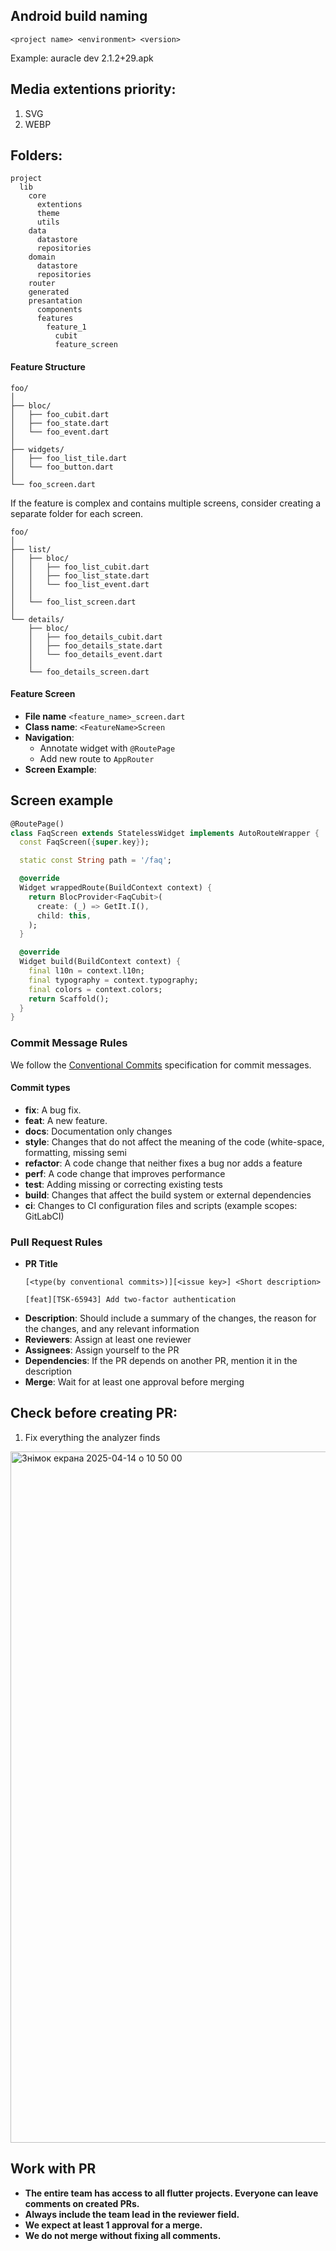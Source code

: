 ## Android build naming
```
<project name> <environment> <version>
```
Example: auracle dev 2.1.2+29.apk


## Media extentions priority:
1. SVG
2. WEBP

## Folders:
```
project
  lib
    core
      extentions
      theme
      utils
    data
      datastore
      repositories
    domain
      datastore
      repositories
    router
    generated
    presantation
      components
      features
        feature_1
          cubit
          feature_screen
```


#### Feature Structure


```
foo/
│
├── bloc/
│   ├── foo_cubit.dart
│   ├── foo_state.dart
│   └── foo_event.dart
│
├── widgets/
│   ├── foo_list_tile.dart
│   └── foo_button.dart
│
└── foo_screen.dart
```

If the feature is complex and contains multiple screens, consider creating a separate folder for each screen.

```
foo/
│
├── list/
│   ├── bloc/
│   │   ├── foo_list_cubit.dart
│   │   ├── foo_list_state.dart
│   │   └── foo_list_event.dart
│   │
│   └── foo_list_screen.dart
│
└── details/
    ├── bloc/
    │   ├── foo_details_cubit.dart
    │   ├── foo_details_state.dart
    │   └── foo_details_event.dart
    │
    └── foo_details_screen.dart

```

#### Feature Screen

- **File name** `<feature_name>_screen.dart`
- **Class name**: `<FeatureName>Screen`
- **Navigation**: 
  - Annotate widget with `@RoutePage`
  - Add new route to `AppRouter`
- **Screen Example**:

## Screen example

```dart
@RoutePage()
class FaqScreen extends StatelessWidget implements AutoRouteWrapper {
  const FaqScreen({super.key});

  static const String path = '/faq';

  @override
  Widget wrappedRoute(BuildContext context) {
    return BlocProvider<FaqCubit>(
      create: (_) => GetIt.I(),
      child: this,
    );
  }

  @override
  Widget build(BuildContext context) {
    final l10n = context.l10n;
    final typography = context.typography;
    final colors = context.colors;
    return Scaffold();
  }
}
```


### Commit Message Rules

We follow the [Conventional Commits](https://www.conventionalcommits.org/en/v1.0.0/) specification for commit messages.


#### Commit types

- **fix**: A bug fix.
- **feat**: A new feature.
- **docs**: Documentation only changes
- **style**: Changes that do not affect the meaning of the code (white-space, formatting, missing semi
- **refactor**: A code change that neither fixes a bug nor adds a feature
- **perf**: A code change that improves performance
- **test**: Adding missing or correcting existing tests
- **build**: Changes that affect the build system or external dependencies
- **ci**: Changes to CI configuration files and scripts (example scopes: GitLabCI)

### Pull Request Rules

- **PR Title**
  ```
  [<type(by conventional commits>)][<issue key>] <Short description>
  ```
  ```
  [feat][TSK-65943] Add two-factor authentication
  ```
- **Description**: Should include a summary of the changes, the reason for the changes, and any relevant information
- **Reviewers**: Assign at least one reviewer
- **Assignees**: Assign yourself to the PR
- **Dependencies**: If the PR depends on another PR, mention it in the description
- **Merge**: Wait for at least one approval before merging

## Check before creating PR:
1. Fix everything the analyzer finds
<img width="1106" alt="Знімок екрана 2025-04-14 о 10 50 00" src="https://github.com/user-attachments/assets/679f01fc-c389-484d-9a0c-7d0d744775f0" />

## Work with PR
- **The entire team has access to all flutter projects. Everyone can leave comments on created PRs.**
- **Always include the team lead in the reviewer field.**
- **We expect at least 1 approval for a merge.**
- **We do not merge without fixing all comments.**
